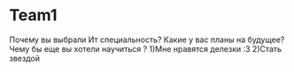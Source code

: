 ﻿# Team1
Почему вы выбрали Ит специальность?
Какие у вас планы на будущее?
Чему бы еще вы хотели научиться ? 
1)Мне нравятся делезки :3
2)Стать звездой
